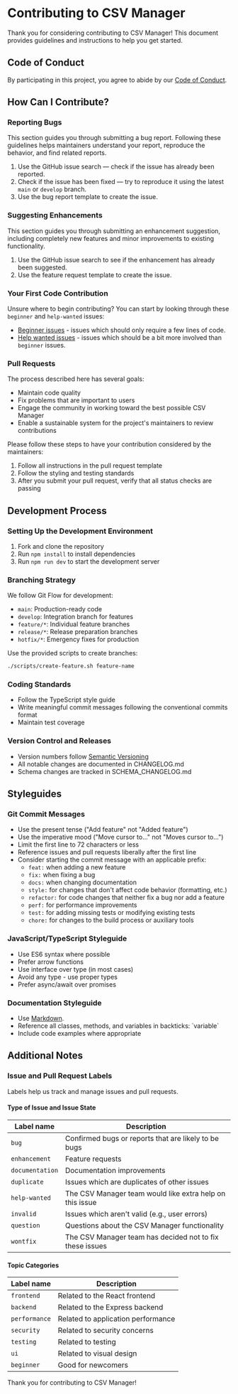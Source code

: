 # Contributing to CSV Manager

Thank you for considering contributing to CSV Manager! This document provides guidelines and instructions to help you get started.

## Code of Conduct

By participating in this project, you agree to abide by our [Code of Conduct](CODE_OF_CONDUCT.md).

## How Can I Contribute?

### Reporting Bugs

This section guides you through submitting a bug report. Following these guidelines helps maintainers understand your report, reproduce the behavior, and find related reports.

1. Use the GitHub issue search — check if the issue has already been reported.
2. Check if the issue has been fixed — try to reproduce it using the latest `main` or `develop` branch.
3. Use the bug report template to create the issue.

### Suggesting Enhancements

This section guides you through submitting an enhancement suggestion, including completely new features and minor improvements to existing functionality.

1. Use the GitHub issue search to see if the enhancement has already been suggested.
2. Use the feature request template to create the issue.

### Your First Code Contribution

Unsure where to begin contributing? You can start by looking through these `beginner` and `help-wanted` issues:

* [Beginner issues](https://github.com/yourusername/csv-manager/labels/beginner) - issues which should only require a few lines of code.
* [Help wanted issues](https://github.com/yourusername/csv-manager/labels/help%20wanted) - issues which should be a bit more involved than `beginner` issues.

### Pull Requests

The process described here has several goals:

- Maintain code quality
- Fix problems that are important to users
- Engage the community in working toward the best possible CSV Manager
- Enable a sustainable system for the project's maintainers to review contributions

Please follow these steps to have your contribution considered by the maintainers:

1. Follow all instructions in the pull request template
2. Follow the styling and testing standards
3. After you submit your pull request, verify that all status checks are passing

## Development Process

### Setting Up the Development Environment

1. Fork and clone the repository
2. Run `npm install` to install dependencies
3. Run `npm run dev` to start the development server

### Branching Strategy

We follow Git Flow for development:

- `main`: Production-ready code
- `develop`: Integration branch for features
- `feature/*`: Individual feature branches
- `release/*`: Release preparation branches
- `hotfix/*`: Emergency fixes for production

Use the provided scripts to create branches:

```bash
./scripts/create-feature.sh feature-name
```

### Coding Standards

- Follow the TypeScript style guide
- Write meaningful commit messages following the conventional commits format
- Maintain test coverage

### Version Control and Releases

- Version numbers follow [Semantic Versioning](https://semver.org/)
- All notable changes are documented in CHANGELOG.md
- Schema changes are tracked in SCHEMA_CHANGELOG.md

## Styleguides

### Git Commit Messages

* Use the present tense ("Add feature" not "Added feature")
* Use the imperative mood ("Move cursor to..." not "Moves cursor to...")
* Limit the first line to 72 characters or less
* Reference issues and pull requests liberally after the first line
* Consider starting the commit message with an applicable prefix:
    * `feat:` when adding a new feature
    * `fix:` when fixing a bug
    * `docs:` when changing documentation
    * `style:` for changes that don't affect code behavior (formatting, etc.)
    * `refactor:` for code changes that neither fix a bug nor add a feature
    * `perf:` for performance improvements
    * `test:` for adding missing tests or modifying existing tests
    * `chore:` for changes to the build process or auxiliary tools

### JavaScript/TypeScript Styleguide

* Use ES6 syntax where possible
* Prefer arrow functions
* Use interface over type (in most cases)
* Avoid any type - use proper types
* Prefer async/await over promises

### Documentation Styleguide

* Use [Markdown](https://daringfireball.net/projects/markdown/).
* Reference all classes, methods, and variables in backticks: \`variable\`
* Include code examples where appropriate

## Additional Notes

### Issue and Pull Request Labels

Labels help us track and manage issues and pull requests.

#### Type of Issue and Issue State

| Label name | Description |
| --- | --- |
| `bug` | Confirmed bugs or reports that are likely to be bugs |
| `enhancement` | Feature requests |
| `documentation` | Documentation improvements |
| `duplicate` | Issues which are duplicates of other issues |
| `help-wanted` | The CSV Manager team would like extra help on this issue |
| `invalid` | Issues which aren't valid (e.g., user errors) |
| `question` | Questions about the CSV Manager functionality |
| `wontfix` | The CSV Manager team has decided not to fix these issues |

#### Topic Categories

| Label name | Description |
| --- | --- |
| `frontend` | Related to the React frontend |
| `backend` | Related to the Express backend |
| `performance` | Related to application performance |
| `security` | Related to security concerns |
| `testing` | Related to testing |
| `ui` | Related to visual design |
| `beginner` | Good for newcomers |

Thank you for contributing to CSV Manager!
